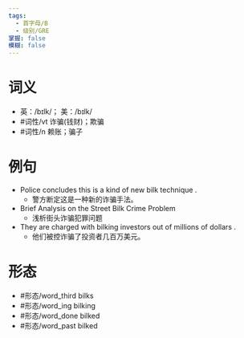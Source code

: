 ```yaml
---
tags:
  - 首字母/B
  - 级别/GRE
掌握: false
模糊: false
---
```

# 词义
- 英：/bɪlk/； 美：/bɪlk/
- #词性/vt  诈骗(钱财)；欺骗
- #词性/n  赖账；骗子
# 例句
- Police concludes this is a kind of new bilk technique .
	- 警方断定这是一种新的诈骗手法。
- Brief Analysis on the Street Bilk Crime Problem
	- 浅析街头诈骗犯罪问题
- They are charged with bilking investors out of millions of dollars .
	- 他们被控诈骗了投资者几百万美元。
# 形态
- #形态/word_third bilks
- #形态/word_ing bilking
- #形态/word_done bilked
- #形态/word_past bilked
